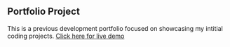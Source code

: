                                                                                               
<h2>Portfolio Project</h2>
 <p> This is a previous development portfolio focused on showcasing my intitial coding projects. <a target="_blank" rel="noopener noreferrer" href="https://zen-pasteur-ec83ae.netlify.app//">Click here for live demo</a> </p>
